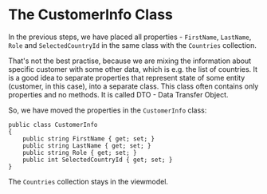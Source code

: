 ﻿The CustomerInfo Class
======================
In the previous steps, we have placed all properties - `FirstName`, `LastName`, `Role` and `SelectedCountryId` in the same class with the `Countries` collection.

That's not the best practise, because we are mixing the information about specific customer with some other data, which is e.g. the list of countries.
It is a good idea to separate properties that represent state of some entity (customer, in this case), into a separate class. This class often contains only properties and no methods.
It is called DTO - Data Transfer Object.

So, we have moved the properties in the `CustomerInfo` class:

```CSHARP
public class CustomerInfo
{
    public string FirstName { get; set; }
    public string LastName { get; set; }
    public string Role { get; set; }
    public int SelectedCountryId { get; set; }
}
```

The `Countries` collection stays in the viewmodel.